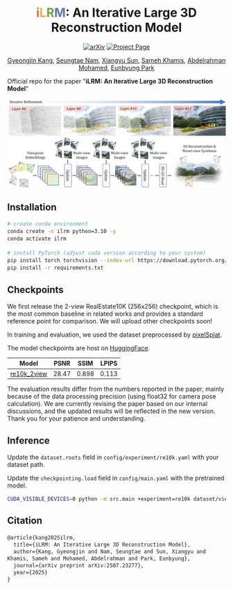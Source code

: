 <div align="center">
<h1><span style="color: rgb(230, 100, 80);">i</span><span style="color: rgb(230, 183, 53);">L</span><span style="color: rgb(117, 160, 85);">R</span><span style="color: rgb(96, 120, 172);">M</span>: An Iterative Large 3D Reconstruction Model</h1>

<a href="https://arxiv.org/abs/2507.23277"><img src="https://img.shields.io/badge/arXiv-2507.23277-b31b1b" alt="arXiv"></a>
<a href="https://gynjn.github.io/iLRM/"><img src="https://img.shields.io/badge/Project_Page-green" alt="Project Page"></a>

[Gyeongjin Kang](https://gynjn.github.io/info/), [Seungtae Nam](https://github.com/stnamjef), [Xiangyu Sun](https://scholar.google.com/citations?user=VLzxTrAAAAAJ&hl=ko&oi=ao), [Sameh Khamis](https://www.samehkhamis.com), [Abdelrahman Mohamed](https://www.cs.toronto.edu/~asamir/), [Eunbyung Park](https://silverbottlep.github.io/index.html)
</div>

Official repo for the paper "**iLRM: An Iterative Large 3D Reconstruction Model**"

![Teaser Image](/assets//teaser.jpg)

## Installation

```bash
# create conda environment
conda create -n ilrm python=3.10 -y
conda activate ilrm

# install PyTorch (adjust cuda version according to your system)
pip install torch torchvision --index-url https://download.pytorch.org/whl/cu118
pip install -r requirements.txt
```


## Checkpoints
We first release the 2-view RealEstate10K (256x256) checkpoint, which is the most common baseline in related works and provides a standard reference point for comparison. We will upload other checkpoints soon!

In training and evaluation, we used the dataset preprocessed by [pixelSplat](https://github.com/dcharatan/pixelsplat).


The model checkpoints are host on [HuggingFace](https://huggingface.co/Gynjn/iLRM/tree/main).

| Model | PSNR  | SSIM  | LPIPS |
| ----- | ----- | ----- | ----- |
| [re10k_2view](https://huggingface.co/Gynjn/iLRM/resolve/main/re10k_2view.ckpt?download=true) | 28.47 | 0.898 | 0.113 |

The evaluation results differ from the numbers reported in the paper, mainly because of the data processing precision (using float32 for camera pose calculation). We are currently revising the paper based on our internal discussions, and the updated results will be reflected in the new version. Thank you for your patience and understanding.


## Inference

Update the `dataset.roots` field in `config/experiment/re10k.yaml` with your dataset path.

Update the `checkpointing.load` field in `config/main.yaml` with the pretrained model.

```bash
CUDA_VISIBLE_DEVICES=0 python -m src.main +experiment=re10k dataset/view_sampler=evaluation dataset.view_sampler.index_path=assets/evaluation_index_re10k.json
```

## Citation

```
@article{kang2025ilrm,
  title={iLRM: An Iterative Large 3D Reconstruction Model},
  author={Kang, Gyeongjin and Nam, Seungtae and Sun, Xiangyu and Khamis, Sameh and Mohamed, Abdelrahman and Park, Eunbyung},
  journal={arXiv preprint arXiv:2507.23277},
  year={2025}
}
```